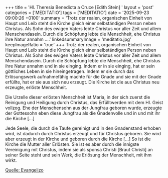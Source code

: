 +++
title = 'Hl. Theresia Benedicta a Cruce [Edith Stein]  '
layout = 'post'
categories = ['MEDITATIO']
tags = ['MEDITATIO']
date = '2025-09-23 09:00:26 +0100'
summary = 'Trotz der realen, organischen Einheit von Haupt und Leib steht die Kirche gleich einer selbständigen Person neben Christus. Als Sohn des ewigen Vaters lebte Christus vor aller Zeit und allem Menschendasein. Durch die Schöpfung lebte die Menschheit, ehe Christus ihre Natur annahm ....'
linkedsummaryImage = 'meditatio.jpg'
keepImageRatio = 'true'
+++
Trotz der realen, organischen Einheit von Haupt und Leib steht die Kirche gleich einer selbständigen Person neben Christus. Als Sohn des ewigen Vaters lebte Christus vor aller Zeit und allem Menschendasein. Durch die Schöpfung lebte die Menschheit, ehe Christus ihre Natur annahm und in sie einging.<!--more--> Indem er in sie einging, hat er sein göttliches Leben in sie hineingetragen. Indem er sie durch das Erlösungswerk aufnahmefähig machte für die Gnade und sie mit der Gnade erfüllte, hat er sie aus sich neu erzeugt. Die Kirche ist die aus Christus neu erzeugte, erlöste Menschheit. 

Die Urzelle dieser erlösten Menschheit ist Maria, in der sich zuerst die Reinigung und Heiligung durch Christus, das Erfülltwerden mit dem Hl. Geist vollzog. Ehe der Menschensohn aus der Jungfrau geboren wurde, erzeugte der Gottessohn eben diese Jungfrau als die Gnadenvolle und in und mit ihr die Kirche […]

Jede Seele, die durch die Taufe gereinigt und in den Gnadenstand erhoben wird, ist dadurch durch Christus erzeugt und für Christus geboren. Sie wird aber erzeugt in der Kirche und geboren durch die Kirche […] So ist die Kirche die Mutter aller Erlösten. Sie ist es aber durch die innigste Vereinigung mit Christus, indem sie als sponsa Christi [Braut Christi] an seiner Seite steht und sein Werk, die Erlösung der Menschheit, mit ihm wirkt. 







[Quelle: Evangelizo](https://evangeliumtagfuertag.org/DE/gospel)
